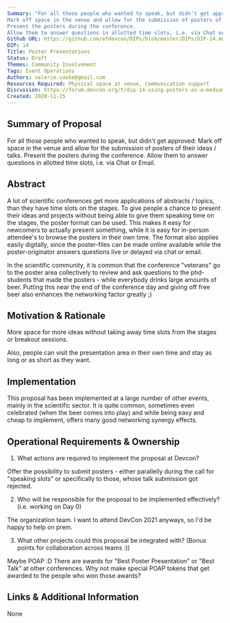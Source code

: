 ```yaml
---
Summary: "For all those people who wanted to speak, but didn't get approved: 
Mark off space in the venue and allow for the submission of posters of their ideas / talks. 
Present the posters during the conference. 
Allow them to answer questions in allotted time slots, i.e. via Chat or Email."
Github URL: https://github.com/efdevcon/DIPs/blob/master/DIPs/DIP-14.md
DIP: 14
Title: Poster Presentations
Status: Draft
Themes: Community Involvement
Tags: Event Operations
Authors: valerie.vaske@gmail.com
Resources Required: Physical space at venue, Communication support
Discussion: https://forum.devcon.org/t/dip-14-using-posters-as-a-medium-alongside-talks/174/2
Created: 2020-11-25
---
```


## Summary of Proposal

For all those people who wanted to speak, but didn't get approved:
Mark off space in the venue and allow for the submission of posters of their ideas / talks.
Present the posters during the conference.
Allow them to answer questions in allotted time slots, i.e. via Chat or Email.

## Abstract

A lot of scientific conferences get more applications of abstracts / topics, than they have time slots on the stages.
To give people a chance to present their ideas and projects without being able to give them speaking time on the stages, the poster format can be used.
This makes it easy for newcomers to actually present something, while it is easy for in-person attendee's to browse the posters in their own time.
The format also applies easily digitally, since the poster-files can be made online available while the poster-originator answers questions live or delayed via chat or email.

In the scientific community, it is common that the conference "veterans" go to the poster area collectively to review and ask questions to the phd-students that made the posters - while everybody drinks large amounts of beer.
Putting this near the end of the conference day and giving off free beer also enhances the networking factor greatly ;)

## Motivation & Rationale

More space for more ideas without taking away time slots from the stages or breakout sessions.

Also, people can visit the presentation area in their own time and stay as long or as short as they want.

## Implementation

This proposal has been implemented at a large number of other events, mainly in the scientific sector.
It is quite common, sometimes even celebrated (when the beer comes into play) and while being easy and cheap to implement, offers many good networking synergy effects.

## Operational Requirements & Ownership

1. What actions are required to implement the proposal at Devcon?

Offer the possibility to submit posters - either parallelly during the call for "speaking slots" or specifically to those, whose talk submission got rejected.

2. Who will be responsible for the proposal to be implemented effectively? (i.e. working on Day 0)

The organization team.
I want to attend DevCon 2021 anyways, so I'd be happy to help on prem.

3. What other projects could this proposal be integrated with? (Bonus points for collaboration across teams :))

Maybe POAP :D
There are awards for "Best Poster Presentation" or "Best Talk" at other conferences.
Why not make special POAP tokens that get awarded to the people who won those awards?

## Links & Additional Information

None
